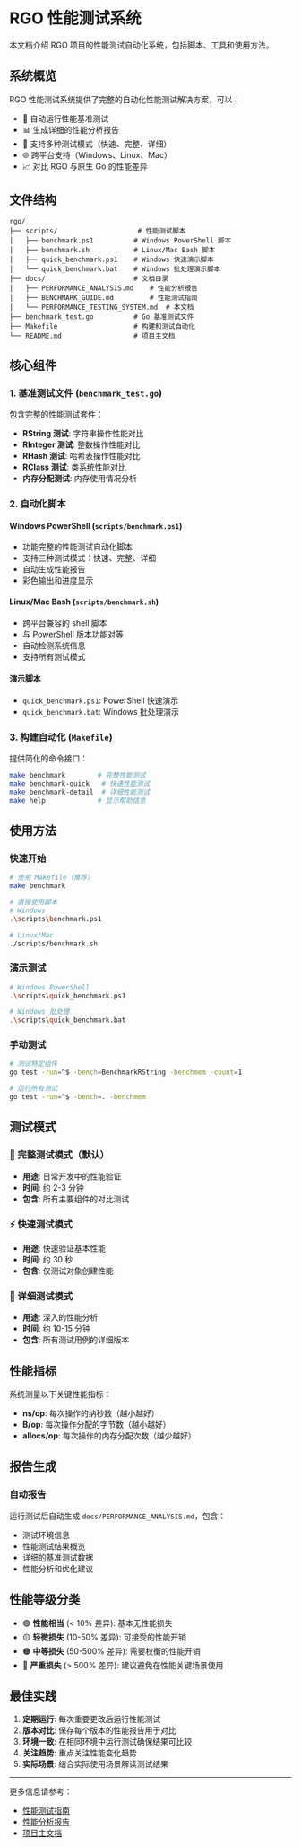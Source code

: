 # RGO 性能测试系统

本文档介绍 RGO 项目的性能测试自动化系统，包括脚本、工具和使用方法。

## 系统概览

RGO 性能测试系统提供了完整的自动化性能测试解决方案，可以：

- 🚀 自动运行性能基准测试
- 📊 生成详细的性能分析报告
- 🔄 支持多种测试模式（快速、完整、详细）
- 🌐 跨平台支持（Windows、Linux、Mac）
- 📈 对比 RGO 与原生 Go 的性能差异

## 文件结构

```
rgo/
├── scripts/                    # 性能测试脚本
│   ├── benchmark.ps1          # Windows PowerShell 脚本
│   ├── benchmark.sh           # Linux/Mac Bash 脚本
│   ├── quick_benchmark.ps1    # Windows 快速演示脚本
│   └── quick_benchmark.bat    # Windows 批处理演示脚本
├── docs/                      # 文档目录
│   ├── PERFORMANCE_ANALYSIS.md    # 性能分析报告
│   ├── BENCHMARK_GUIDE.md         # 性能测试指南
│   └── PERFORMANCE_TESTING_SYSTEM.md  # 本文档
├── benchmark_test.go          # Go 基准测试文件
├── Makefile                   # 构建和测试自动化
└── README.md                  # 项目主文档
```

## 核心组件

### 1. 基准测试文件 (`benchmark_test.go`)

包含完整的性能测试套件：

- **RString 测试**: 字符串操作性能对比
- **RInteger 测试**: 整数操作性能对比
- **RHash 测试**: 哈希表操作性能对比
- **RClass 测试**: 类系统性能对比
- **内存分配测试**: 内存使用情况分析

### 2. 自动化脚本

#### Windows PowerShell (`scripts/benchmark.ps1`)
- 功能完整的性能测试自动化脚本
- 支持三种测试模式：快速、完整、详细
- 自动生成性能报告
- 彩色输出和进度显示

#### Linux/Mac Bash (`scripts/benchmark.sh`)
- 跨平台兼容的 shell 脚本
- 与 PowerShell 版本功能对等
- 自动检测系统信息
- 支持所有测试模式

#### 演示脚本
- `quick_benchmark.ps1`: PowerShell 快速演示
- `quick_benchmark.bat`: Windows 批处理演示

### 3. 构建自动化 (`Makefile`)

提供简化的命令接口：

```bash
make benchmark        # 完整性能测试
make benchmark-quick   # 快速性能测试
make benchmark-detail  # 详细性能测试
make help             # 显示帮助信息
```

## 使用方法

### 快速开始

```bash
# 使用 Makefile（推荐）
make benchmark

# 直接使用脚本
# Windows
.\scripts\benchmark.ps1

# Linux/Mac
./scripts/benchmark.sh
```

### 演示测试

```bash
# Windows PowerShell
.\scripts\quick_benchmark.ps1

# Windows 批处理
.\scripts\quick_benchmark.bat
```

### 手动测试

```bash
# 测试特定组件
go test -run=^$ -bench=BenchmarkRString -benchmem -count=1

# 运行所有测试
go test -run=^$ -bench=. -benchmem
```

## 测试模式

### 🎯 完整测试模式（默认）
- **用途**: 日常开发中的性能验证
- **时间**: 约 2-3 分钟
- **包含**: 所有主要组件的对比测试

### ⚡ 快速测试模式
- **用途**: 快速验证基本性能
- **时间**: 约 30 秒
- **包含**: 仅测试对象创建性能

### 🔬 详细测试模式
- **用途**: 深入的性能分析
- **时间**: 约 10-15 分钟
- **包含**: 所有测试用例的详细版本

## 性能指标

系统测量以下关键性能指标：

- **ns/op**: 每次操作的纳秒数（越小越好）
- **B/op**: 每次操作分配的字节数（越小越好）
- **allocs/op**: 每次操作的内存分配次数（越少越好）

## 报告生成

### 自动报告
运行测试后自动生成 `docs/PERFORMANCE_ANALYSIS.md`，包含：

- 测试环境信息
- 性能测试结果概览
- 详细的基准测试数据
- 性能分析和优化建议

## 性能等级分类

- 🟢 **性能相当** (< 10% 差异): 基本无性能损失
- 🟡 **轻微损失** (10-50% 差异): 可接受的性能开销
- 🟠 **中等损失** (50-500% 差异): 需要权衡的性能开销
- 🔴 **严重损失** (> 500% 差异): 建议避免在性能关键场景使用

## 最佳实践

1. **定期运行**: 每次重要更改后运行性能测试
2. **版本对比**: 保存每个版本的性能报告用于对比
3. **环境一致**: 在相同环境中运行测试确保结果可比较
4. **关注趋势**: 重点关注性能变化趋势
5. **实际场景**: 结合实际使用场景解读测试结果

---

更多信息请参考：
- [性能测试指南](BENCHMARK_GUIDE.md)
- [性能分析报告](PERFORMANCE_ANALYSIS.md)
- [项目主文档](../README.md)
